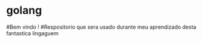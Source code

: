 # golang

#Bem vindo !
#Respositorio que sera usado durante meu aprendizado desta fantastica lingaguem

